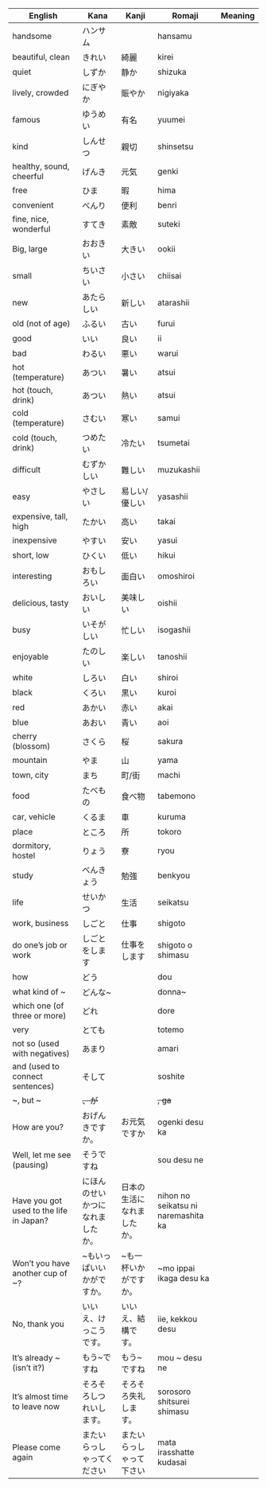 
| English                                 | Kana             | Kanji         | Romaji                              | Meaning                           |
| --------------------------------------- | ---------------- | ------------- | ----------------------------------- | --------------------------------- |
| handsome                                | ハンサム             |               | hansamu                             |                                   |
| beautiful, clean                        | きれい              | 綺麗            | kirei                               |                                   |
| quiet                                   | しずか              | 静か            | shizuka                             |                                   |
| lively, crowded                         | にぎやか             | 賑やか           | nigiyaka                            |                                   |
| famous                                  | ゆうめい             | 有名            | yuumei                              |                                   |
| kind                                    | しんせつ             | 親切            | shinsetsu                           |                                   |
| healthy, sound, cheerful                | げんき              | 元気            | genki                               |                                   |
| free                                    | ひま               | 暇             | hima                                |                                   |
| convenient                              | べんり              | 便利            | benri                               |                                   |
| fine, nice, wonderful                   | すてき              | 素敵            | suteki                              |                                   |
| Big, large                              | おおきい             | 大きい           | ookii                               |                                   |
| small                                   | ちいさい             | 小さい           | chiisai                             |                                   |
| new                                     | あたらしい            | 新しい           | atarashii                           |                                   |
| old (not of age)                        | ふるい              | 古い            | furui                               |                                   |
| good                                    | いい               | 良い            | ii                                  |                                   |
| bad                                     | わるい              | 悪い            | warui                               |                                   |
| hot (temperature)                       | あつい              | 暑い            | atsui                               |                                   |
| hot (touch, drink)                      | あつい              | 熱い            | atsui                               |                                   |
| cold (temperature)                      | さむい              | 寒い            | samui                               |                                   |
| cold (touch, drink)                     | つめたい             | 冷たい           | tsumetai                            |                                   |
| difficult                               | むずかしい            | 難しい           | muzukashii                          |                                   |
| easy                                    | やさしい             | 易しい/優しい       | yasashii                            |                                   |
| expensive, tall, high                   | たかい              | 高い            | takai                               |                                   |
| inexpensive                             | やすい              | 安い            | yasui                               |                                   |
| short, low                              | ひくい              | 低い            | hikui                               |                                   |
| interesting                             | おもしろい            | 面白い           | omoshiroi                           |                                   |
| delicious, tasty                        | おいしい             | 美味しい          | oishii                              |                                   |
| busy                                    | いそがしい            | 忙しい           | isogashii                           |                                   |
| enjoyable                               | たのしい             | 楽しい           | tanoshii                            |                                   |
| white                                   | しろい              | 白い            | shiroi                              |                                   |
| black                                   | くろい              | 黒い            | kuroi                               |                                   |
| red                                     | あかい              | 赤い            | akai                                |                                   |
| blue                                    | あおい              | 青い            | aoi                                 |                                   |
| cherry (blossom)                        | さくら              | 桜             | sakura                              |                                   |
| mountain                                | やま               | 山             | yama                                |                                   |
| town, city                              | まち               | 町/街           | machi                               |                                   |
| food                                    | たべもの             | 食べ物           | tabemono                            |                                   |
| car, vehicle                            | くるま              | 車             | kuruma                              |                                   |
| place                                   | ところ              | 所             | tokoro                              |                                   |
| dormitory, hostel                       | りょう              | 寮             | ryou                                |                                   |
| study                                   | べんきょう            | 勉強            | benkyou                             |                                   |
| life                                    | せいかつ             | 生活            | seikatsu                            |                                   |
| work, business                          | しごと              | 仕事            | shigoto                             |                                   |
| do one’s job or work                    | しごとをします          | 仕事をします        | shigoto o shimasu                   |                                   |
| how                                     | どう               |               | dou                                 |                                   |
| what kind of ~                          | どんな~             |               | donna~                              |                                   |
| which one (of three or more)            | どれ               |               | dore                                |                                   |
| very                                    | とても              |               | totemo                              |                                   |
| not so (used with negatives)            | あまり              |               | amari                               |                                   |
| and (used to connect sentences)         | そして              |               | soshite                             |                                   |
| ~, but ~                                | ~~、が~~           |               | ~~, ga~~                            |                                   |
| How are you?                            | おげんきですか。         | お元気ですか        | ogenki desu ka                      |                                   |
| Well, let me see (pausing)              | そうですね            |               | sou desu ne                         |                                   |
| Have you got used to the life in Japan? | にほんのせいかつになれましたか。 | 日本の生活になれましたか。 | nihon no seikatsu ni naremashita ka |                                   |
| Won’t you have another cup of ~?        | ~もいっぱいいかがですか。    | ~も一杯いかがですか。   | ~mo ippai ikaga desu ka             |                                   |
| No, thank you                           | いいえ、けっこうです。      | いいえ、結構です。     | iie, kekkou desu                    |                                   |
| It’s already ~(isn’t it?)               | もう~ですね           | もう~ですね        | mou ~ desu ne                       |                                   |
| It’s almost time to leave now           | そろそろしつれいします。     | そろそろ失礼します。    | sorosoro shitsurei shimasu          |                                   |
| Please come again                       | またいらっしゃってください    | またいらっしゃって下さい  | mata irasshatte kudasai             |                                   |
